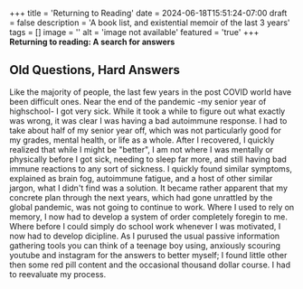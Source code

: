 +++
title = 'Returning to Reading'
date = 2024-06-18T15:51:24-07:00
draft = false
description = 'A book list, and existential memoir of the last 3 years'
tags = []
image = ''
alt = 'image not available'
featured = 'true'
+++
**Returning to reading: A search for answers**

## Old Questions, Hard Answers

Like the majority of people, the last few years in the post COVID world have been difficult ones. Near the end of the pandemic -my senior year of highschool- I got very sick. While it took a while to figure out what exactly was wrong, it was clear I was having a bad autoimmune response. I had to take about half of my senior year off, which was not particularly good for my grades, mental health, or life as a whole. After I recovered, I quickly realized that while I might be "better", I am not where I was mentally or physically before I got sick, needing to sleep far more, and still having bad immune reactions to any sort of sickness. I quickly found similar symptoms, explained as brain fog, autoimmune fatigue, and a host of other similar jargon, what I didn't find was a solution. It became rather apparent that my concrete plan through the next years, which had gone unrattled by the global pandemic, was not going to continue to work. Where I used to rely on memory, I now had to develop a system of order completely foregin to me. Where before I could simply do school work whenever I was motivated, I now had to develop dicipline. As I purused the usual passive information gathering tools you can think of a teenage boy using, anxiously scouring youtube and instagram for the answers to better myself; I found little other then some red pill content and the occasional thousand dollar course. I had to reevaluate my process.

## 

